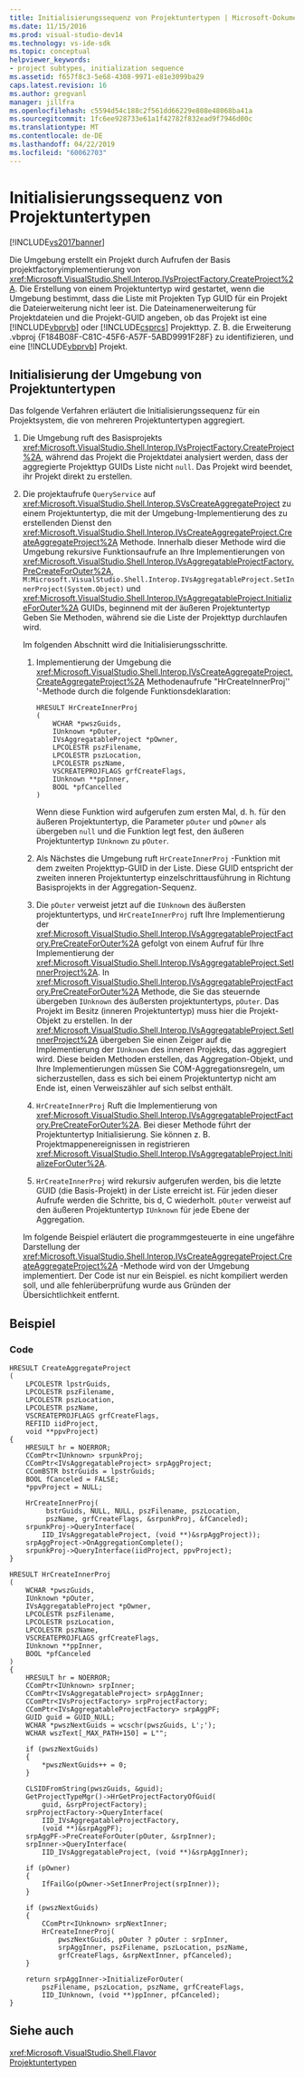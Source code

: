 ```yaml
---
title: Initialisierungssequenz von Projektuntertypen | Microsoft-Dokumentation
ms.date: 11/15/2016
ms.prod: visual-studio-dev14
ms.technology: vs-ide-sdk
ms.topic: conceptual
helpviewer_keywords:
- project subtypes, initialization sequence
ms.assetid: f657f8c3-5e68-4308-9971-e81e3099ba29
caps.latest.revision: 16
ms.author: gregvanl
manager: jillfra
ms.openlocfilehash: c5594d54c188c2f561dd66229e808e48068ba41a
ms.sourcegitcommit: 1fc6ee928733e61a1f42782f832ead9f7946d00c
ms.translationtype: MT
ms.contentlocale: de-DE
ms.lasthandoff: 04/22/2019
ms.locfileid: "60062703"
---
```

# <a name="initialization-sequence-of-project-subtypes"></a>Initialisierungssequenz von Projektuntertypen
[!INCLUDE[vs2017banner](../../includes/vs2017banner.md)]

Die Umgebung erstellt ein Projekt durch Aufrufen der Basis projektfactoryimplementierung von <xref:Microsoft.VisualStudio.Shell.Interop.IVsProjectFactory.CreateProject%2A>. Die Erstellung von einem Projektuntertyp wird gestartet, wenn die Umgebung bestimmt, dass die Liste mit Projekten Typ GUID für ein Projekt die Dateierweiterung nicht leer ist. Die Dateinamenerweiterung für Projektdateien und die Projekt-GUID angeben, ob das Projekt ist eine [!INCLUDE[vbprvb](../../includes/vbprvb-md.md)] oder [!INCLUDE[csprcs](../../includes/csprcs-md.md)] Projekttyp. Z. B. die Erweiterung .vbproj {F184B08F-C81C-45F6-A57F-5ABD9991F28F} zu identifizieren, und eine [!INCLUDE[vbprvb](../../includes/vbprvb-md.md)] Projekt.  
  
## <a name="environments-initialization-of-project-subtypes"></a>Initialisierung der Umgebung von Projektuntertypen  
 Das folgende Verfahren erläutert die Initialisierungssequenz für ein Projektsystem, die von mehreren Projektuntertypen aggregiert.  
  
1. Die Umgebung ruft des Basisprojekts <xref:Microsoft.VisualStudio.Shell.Interop.IVsProjectFactory.CreateProject%2A>, während das Projekt die Projektdatei analysiert werden, dass der aggregierte Projekttyp GUIDs Liste nicht `null`. Das Projekt wird beendet, ihr Projekt direkt zu erstellen.  
  
2. Die projektaufrufe `QueryService` auf <xref:Microsoft.VisualStudio.Shell.Interop.SVsCreateAggregateProject> zu einem Projektuntertyp, die mit der Umgebung-Implementierung des zu erstellenden Dienst den <xref:Microsoft.VisualStudio.Shell.Interop.IVsCreateAggregateProject.CreateAggregateProject%2A> Methode. Innerhalb dieser Methode wird die Umgebung rekursive Funktionsaufrufe an Ihre Implementierungen von <xref:Microsoft.VisualStudio.Shell.Interop.IVsAggregatableProjectFactory.PreCreateForOuter%2A>, `M:Microsoft.VisualStudio.Shell.Interop.IVsAggregatableProject.SetInnerProject(System.Object)` und <xref:Microsoft.VisualStudio.Shell.Interop.IVsAggregatableProject.InitializeForOuter%2A> GUIDs, beginnend mit der äußeren Projektuntertyp Geben Sie Methoden, während sie die Liste der Projekttyp durchlaufen wird.  
  
    Im folgenden Abschnitt wird die Initialisierungsschritte.  
  
   1. Implementierung der Umgebung die <xref:Microsoft.VisualStudio.Shell.Interop.IVsCreateAggregateProject.CreateAggregateProject%2A> Methodenaufrufe "HrCreateInnerProj'' '-Methode durch die folgende Funktionsdeklaration:  
  
       ```  
       HRESULT HrCreateInnerProj  
       (  
           WCHAR *pwszGuids,  
           IUnknown *pOuter,  
           IVsAggregatableProject *pOwner,  
           LPCOLESTR pszFilename,  
           LPCOLESTR pszLocation,  
           LPCOLESTR pszName,  
           VSCREATEPROJFLAGS grfCreateFlags,  
           IUnknown **ppInner,  
           BOOL *pfCancelled  
       )  
       ```  
  
        Wenn diese Funktion wird aufgerufen zum ersten Mal, d. h. für den äußeren Projektuntertyp, die Parameter `pOuter` und `pOwner` als übergeben `null` und die Funktion legt fest, den äußeren Projektuntertyp `IUnknown` zu `pOuter`.  
  
   2. Als Nächstes die Umgebung ruft `HrCreateInnerProj` -Funktion mit dem zweiten Projekttyp-GUID in der Liste. Diese GUID entspricht der zweiten inneren Projektuntertyp einzelschrittausführung in Richtung Basisprojekts in der Aggregation-Sequenz.  
  
   3. Die `pOuter` verweist jetzt auf die `IUnknown` des äußersten projektuntertyps, und `HrCreateInnerProj` ruft Ihre Implementierung der <xref:Microsoft.VisualStudio.Shell.Interop.IVsAggregatableProjectFactory.PreCreateForOuter%2A> gefolgt von einem Aufruf für Ihre Implementierung der <xref:Microsoft.VisualStudio.Shell.Interop.IVsAggregatableProject.SetInnerProject%2A>. In <xref:Microsoft.VisualStudio.Shell.Interop.IVsAggregatableProjectFactory.PreCreateForOuter%2A> Methode, die Sie das steuernde übergeben `IUnknown` des äußersten projektuntertyps, `pOuter`. Das Projekt im Besitz (inneren Projektuntertyp) muss hier die Projekt-Objekt zu erstellen. In der <xref:Microsoft.VisualStudio.Shell.Interop.IVsAggregatableProject.SetInnerProject%2A> übergeben Sie einen Zeiger auf die Implementierung der `IUnknown` des inneren Projekts, das aggregiert wird. Diese beiden Methoden erstellen, das Aggregation-Objekt, und Ihre Implementierungen müssen Sie COM-Aggregationsregeln, um sicherzustellen, dass es sich bei einem Projektuntertyp nicht am Ende ist, einen Verweiszähler auf sich selbst enthält.  
  
   4. `HrCreateInnerProj` Ruft die Implementierung von <xref:Microsoft.VisualStudio.Shell.Interop.IVsAggregatableProjectFactory.PreCreateForOuter%2A>. Bei dieser Methode führt der Projektuntertyp Initialisierung. Sie können z. B. Projektmappenereignissen in registrieren <xref:Microsoft.VisualStudio.Shell.Interop.IVsAggregatableProject.InitializeForOuter%2A>.  
  
   5. `HrCreateInnerProj` wird rekursiv aufgerufen werden, bis die letzte GUID (die Basis-Projekt) in der Liste erreicht ist. Für jeden dieser Aufrufe werden die Schritte, bis d, C wiederholt. `pOuter` verweist auf den äußeren Projektuntertyp `IUnknown` für jede Ebene der Aggregation.  
  
   Im folgende Beispiel erläutert die programmgesteuerte in eine ungefähre Darstellung der <xref:Microsoft.VisualStudio.Shell.Interop.IVsCreateAggregateProject.CreateAggregateProject%2A> -Methode wird von der Umgebung implementiert. Der Code ist nur ein Beispiel. es nicht kompiliert werden soll, und alle fehlerüberprüfung wurde aus Gründen der Übersichtlichkeit entfernt.  
  
## <a name="example"></a>Beispiel  
  
### <a name="code"></a>Code  
  
```  
HRESULT CreateAggregateProject  
(  
    LPCOLESTR lpstrGuids,   
    LPCOLESTR pszFilename,   
    LPCOLESTR pszLocation,  
    LPCOLESTR pszName,   
    VSCREATEPROJFLAGS grfCreateFlags,   
    REFIID iidProject,   
    void **ppvProject)  
{  
    HRESULT hr = NOERROR;  
    CComPtr<IUnknown> srpunkProj;  
    CComPtr<IVsAggregatableProject> srpAggProject;  
    CComBSTR bstrGuids = lpstrGuids;  
    BOOL fCanceled = FALSE;  
    *ppvProject = NULL;  
  
    HrCreateInnerProj(  
         bstrGuids, NULL, NULL, pszFilename, pszLocation,   
         pszName, grfCreateFlags, &srpunkProj, &fCanceled);  
    srpunkProj->QueryInterface(  
        IID_IVsAggregatableProject, (void **)&srpAggProject));  
    srpAggProject->OnAggregationComplete();  
    srpunkProj->QueryInterface(iidProject, ppvProject);  
}  
  
HRESULT HrCreateInnerProj  
(  
    WCHAR *pwszGuids,   
    IUnknown *pOuter,   
    IVsAggregatableProject *pOwner,   
    LPCOLESTR pszFilename,   
    LPCOLESTR pszLocation,  
    LPCOLESTR pszName,   
    VSCREATEPROJFLAGS grfCreateFlags,   
    IUnknown **ppInner,   
    BOOL *pfCanceled  
)  
{  
    HRESULT hr = NOERROR;  
    CComPtr<IUnknown> srpInner;  
    CComPtr<IVsAggregatableProject> srpAggInner;  
    CComPtr<IVsProjectFactory> srpProjectFactory;  
    CComPtr<IVsAggregatableProjectFactory> srpAggPF;  
    GUID guid = GUID_NULL;  
    WCHAR *pwszNextGuids = wcschr(pwszGuids, L';');  
    WCHAR wszText[_MAX_PATH+150] = L"";  
  
    if (pwszNextGuids)  
    {  
        *pwszNextGuids++ = 0;  
    }  
  
    CLSIDFromString(pwszGuids, &guid);  
    GetProjectTypeMgr()->HrGetProjectFactoryOfGuid(  
        guid, &srpProjectFactory);  
    srpProjectFactory->QueryInterface(  
        IID_IVsAggregatableProjectFactory,   
        (void **)&srpAggPF);  
    srpAggPF->PreCreateForOuter(pOuter, &srpInner);  
    srpInner->QueryInterface(  
        IID_IVsAggregatableProject, (void **)&srpAggInner);  
  
    if (pOwner)  
    {  
        IfFailGo(pOwner->SetInnerProject(srpInner));  
    }  
  
    if (pwszNextGuids)  
    {  
        CComPtr<IUnknown> srpNextInner;  
        HrCreateInnerProj(  
            pwszNextGuids, pOuter ? pOuter : srpInner,   
            srpAggInner, pszFilename, pszLocation, pszName,   
            grfCreateFlags, &srpNextInner, pfCanceled);  
    }  
  
    return srpAggInner->InitializeForOuter(  
        pszFilename, pszLocation, pszName, grfCreateFlags,   
        IID_IUnknown, (void **)ppInner, pfCanceled);  
}  
```  
  
## <a name="see-also"></a>Siehe auch  
 <xref:Microsoft.VisualStudio.Shell.Flavor>   
 [Projektuntertypen](../../extensibility/internals/project-subtypes.md)
